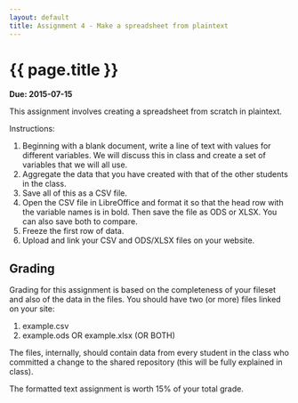 ```yaml
---
layout: default
title: Assignment 4 - Make a spreadsheet from plaintext
---
```


# {{ page.title }}

**Due: 2015-07-15**

This assignment involves creating a spreadsheet from scratch in plaintext.

Instructions:

1. Beginning with a blank document, write a line of text with values for different variables. We will discuss this in class and create a set of variables that we will all use. 
2. Aggregate the data that you have created with that of the other students in the class. 
3. Save all of this as a CSV file. 
4. Open the CSV file in LibreOffice and format it so that the head row with the variable names is in bold. Then save the file as ODS or XLSX. You can also save both to compare. 
5. Freeze the first row of data. 
6. Upload and link your CSV and ODS/XLSX files on your website. 

## Grading

Grading for this assignment is based on the completeness of your fileset and also of the data in the files. You should have two (or more) files linked on your site:

1. example.csv
2. example.ods OR example.xlsx (OR BOTH)

The files, internally, should contain data from every student in the class who committed a change to the shared repository (this will be fully explained in class).

The formatted text assignment is worth 15% of your total grade. 